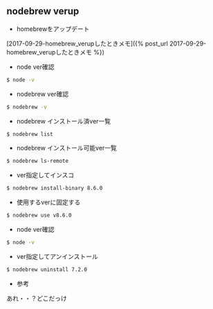 ## nodebrew verup

- homebrewをアップデート

[2017-09-29-homebrew_verupしたときメモ]({% post_url 2017-09-29-homebrew_verupしたときメモ %})

- node ver確認

```sh
$ node -v
```

- nodebrew ver確認

```sh
$ nodebrew -v
```

- nodebrew インストール済ver一覧

```sh
$ nodebrew list
```

- nodebrew インストール可能ver一覧

```sh
$ nodebrew ls-remote
```

- ver指定してインスコ

```sh
$ nodebrew install-binary 8.6.0
```

- 使用するverに固定する

```sh
$ nodebrew use v8.6.0
```

- node ver確認

```sh
$ node -v
```

- ver指定してアンインストール

```sh
$ nodebrew uninstall 7.2.0
```

- 参考

あれ・・？どこだっけ
